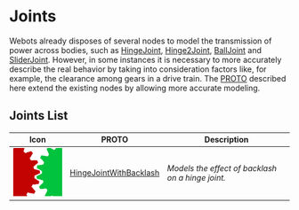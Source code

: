 # Joints

Webots already disposes of several nodes to model the transmission of power across bodies, such as [HingeJoint](../reference/hingejoint.md), [Hinge2Joint](../reference/hinge2joint.md), [BallJoint](../reference/balljoint.md) and [SliderJoint](../reference/sliderjoint.md).
However, in some instances it is necessary to more accurately describe the real behavior by taking into consideration factors like, for example, the clearance among gears in a drive train. The [PROTO](../reference/proto.md) described here extend the existing nodes by allowing more accurate modeling.

## Joints List

| Icon | PROTO | Description |
| :---: | --- | --- |
| ![HingeJointWithBacklash](images/joints/HingeJointWithBacklash/HingeJointWithBacklash_icon.png) | [HingeJointWithBacklash](hingejoint-with-backlash.md) | *Models the effect of backlash on a hinge joint.* |
